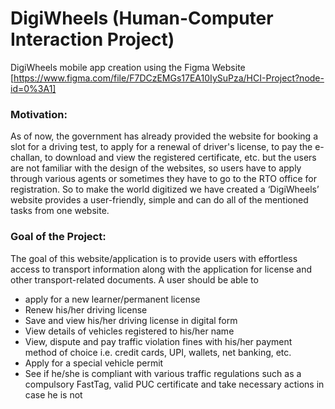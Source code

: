 # DigiWheels (Human-Computer Interaction Project)
DigiWheels mobile app creation using the Figma Website
[https://www.figma.com/file/F7DCzEMGs17EA10IySuPza/HCI-Project?node-id=0%3A1]

### Motivation:
As of now, the government has already provided the website for booking a slot for a
driving test, to apply for a renewal of driver's license, to pay the e-challan, to download
and view the registered certificate, etc. but the users are not familiar with the design of
the websites, so users have to apply through various agents or sometimes they have to
go to the RTO office for registration. So to make the world digitized we have created a
‘DigiWheels’ website provides a user-friendly, simple and can do all of the mentioned
tasks from one website.

### Goal of the Project:
The goal of this website/application is to provide users with effortless access to transport
information along with the application for license and other transport-related documents. A user
should be able to
* apply for a new learner/permanent license
* Renew his/her driving license
* Save and view his/her driving license in digital form
* View details of vehicles registered to his/her name
* View, dispute and pay traffic violation fines with his/her payment method of choice i.e.
credit cards, UPI, wallets, net banking, etc.
* Apply for a special vehicle permit
* See if he/she is compliant with various traffic regulations such as a compulsory FastTag,
valid PUC certificate and take necessary actions in case he is not
